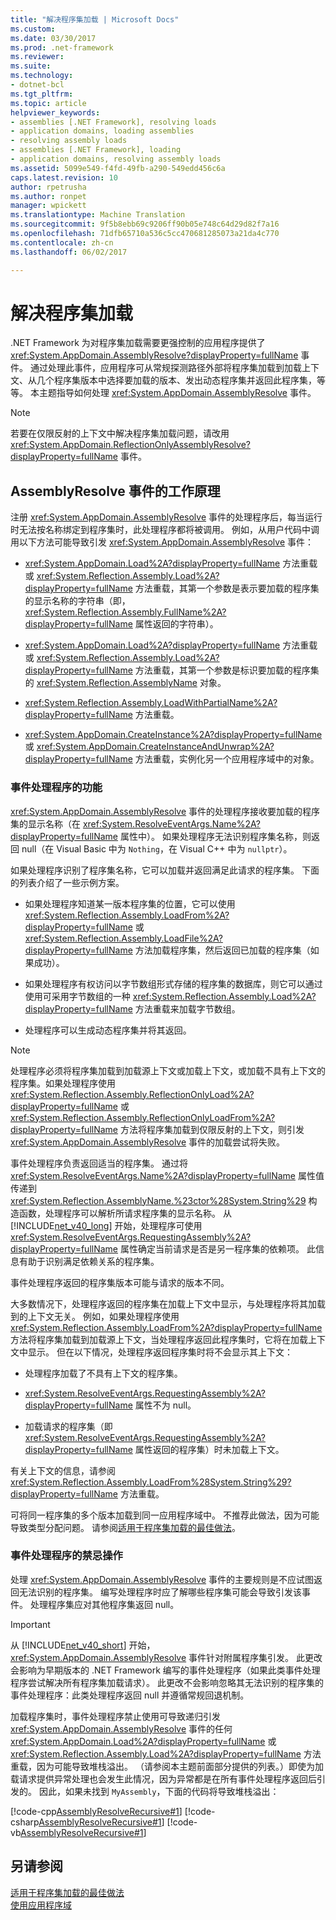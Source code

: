 ```yaml
---
title: "解决程序集加载 | Microsoft Docs"
ms.custom: 
ms.date: 03/30/2017
ms.prod: .net-framework
ms.reviewer: 
ms.suite: 
ms.technology:
- dotnet-bcl
ms.tgt_pltfrm: 
ms.topic: article
helpviewer_keywords:
- assemblies [.NET Framework], resolving loads
- application domains, loading assemblies
- resolving assembly loads
- assemblies [.NET Framework], loading
- application domains, resolving assembly loads
ms.assetid: 5099e549-f4fd-49fb-a290-549edd456c6a
caps.latest.revision: 10
author: rpetrusha
ms.author: ronpet
manager: wpickett
ms.translationtype: Machine Translation
ms.sourcegitcommit: 9f5b8ebb69c9206ff90b05e748c64d29d82f7a16
ms.openlocfilehash: 71dfb65710a536c5cc470681285073a21da4c770
ms.contentlocale: zh-cn
ms.lasthandoff: 06/02/2017

---
```

# <a name="resolving-assembly-loads"></a>解决程序集加载
.NET Framework 为对程序集加载需要更强控制的应用程序提供了 <xref:System.AppDomain.AssemblyResolve?displayProperty=fullName> 事件。 通过处理此事件，应用程序可从常规探测路径外部将程序集加载到加载上下文、从几个程序集版本中选择要加载的版本、发出动态程序集并返回此程序集，等等。 本主题指导如何处理 <xref:System.AppDomain.AssemblyResolve> 事件。  
  
> [!NOTE]
>  若要在仅限反射的上下文中解决程序集加载问题，请改用 <xref:System.AppDomain.ReflectionOnlyAssemblyResolve?displayProperty=fullName> 事件。  
  
## <a name="how-the-assemblyresolve-event-works"></a>AssemblyResolve 事件的工作原理  
 注册 <xref:System.AppDomain.AssemblyResolve> 事件的处理程序后，每当运行时无法按名称绑定到程序集时，此处理程序都将被调用。 例如，从用户代码中调用以下方法可能导致引发 <xref:System.AppDomain.AssemblyResolve> 事件：  
  
-   <xref:System.AppDomain.Load%2A?displayProperty=fullName> 方法重载或 <xref:System.Reflection.Assembly.Load%2A?displayProperty=fullName> 方法重载，其第一个参数是表示要加载的程序集的显示名称的字符串（即，<xref:System.Reflection.Assembly.FullName%2A?displayProperty=fullName> 属性返回的字符串）。  
  
-   <xref:System.AppDomain.Load%2A?displayProperty=fullName> 方法重载或 <xref:System.Reflection.Assembly.Load%2A?displayProperty=fullName> 方法重载，其第一个参数是标识要加载的程序集的 <xref:System.Reflection.AssemblyName> 对象。  
  
-   <xref:System.Reflection.Assembly.LoadWithPartialName%2A?displayProperty=fullName> 方法重载。  
  
-   <xref:System.AppDomain.CreateInstance%2A?displayProperty=fullName> 或 <xref:System.AppDomain.CreateInstanceAndUnwrap%2A?displayProperty=fullName> 方法重载，实例化另一个应用程序域中的对象。  
  
### <a name="what-the-event-handler-does"></a>事件处理程序的功能  
 <xref:System.AppDomain.AssemblyResolve> 事件的处理程序接收要加载的程序集的显示名称（在 <xref:System.ResolveEventArgs.Name%2A?displayProperty=fullName> 属性中）。 如果处理程序无法识别程序集名称，则返回 null（在 Visual Basic 中为 `Nothing`，在 Visual C++ 中为 `nullptr`）。  
  
 如果处理程序识别了程序集名称，它可以加载并返回满足此请求的程序集。 下面的列表介绍了一些示例方案。  
  
-   如果处理程序知道某一版本程序集的位置，它可以使用 <xref:System.Reflection.Assembly.LoadFrom%2A?displayProperty=fullName> 或 <xref:System.Reflection.Assembly.LoadFile%2A?displayProperty=fullName> 方法加载程序集，然后返回已加载的程序集（如果成功）。  
  
-   如果处理程序有权访问以字节数组形式存储的程序集的数据库，则它可以通过使用可采用字节数组的一种 <xref:System.Reflection.Assembly.Load%2A?displayProperty=fullName> 方法重载来加载字节数组。  
  
-   处理程序可以生成动态程序集并将其返回。  
  
> [!NOTE]
>  处理程序必须将程序集加载到加载源上下文或加载上下文，或加载不具有上下文的程序集。如果处理程序使用 <xref:System.Reflection.Assembly.ReflectionOnlyLoad%2A?displayProperty=fullName> 或 <xref:System.Reflection.Assembly.ReflectionOnlyLoadFrom%2A?displayProperty=fullName> 方法将程序集加载到仅限反射的上下文，则引发 <xref:System.AppDomain.AssemblyResolve> 事件的加载尝试将失败。  
  
 事件处理程序负责返回适当的程序集。 通过将 <xref:System.ResolveEventArgs.Name%2A?displayProperty=fullName> 属性值传递到 <xref:System.Reflection.AssemblyName.%23ctor%28System.String%29> 构造函数，处理程序可以解析所请求程序集的显示名称。 从 [!INCLUDE[net_v40_long](../../../includes/net-v40-long-md.md)] 开始，处理程序可使用 <xref:System.ResolveEventArgs.RequestingAssembly%2A?displayProperty=fullName> 属性确定当前请求是否是另一程序集的依赖项。 此信息有助于识别满足依赖关系的程序集。  
  
 事件处理程序返回的程序集版本可能与请求的版本不同。  
  
 大多数情况下，处理程序返回的程序集在加载上下文中显示，与处理程序将其加载到的上下文无关。 例如，如果处理程序使用 <xref:System.Reflection.Assembly.LoadFrom%2A?displayProperty=fullName> 方法将程序集加载到加载源上下文，当处理程序返回此程序集时，它将在加载上下文中显示。 但在以下情况，处理程序返回程序集时将不会显示其上下文：  
  
-   处理程序加载了不具有上下文的程序集。  
  
-   <xref:System.ResolveEventArgs.RequestingAssembly%2A?displayProperty=fullName> 属性不为 null。  
  
-   加载请求的程序集（即 <xref:System.ResolveEventArgs.RequestingAssembly%2A?displayProperty=fullName> 属性返回的程序集）时未加载上下文。  
  
 有关上下文的信息，请参阅 <xref:System.Reflection.Assembly.LoadFrom%28System.String%29?displayProperty=fullName> 方法重载。  
  
 可将同一程序集的多个版本加载到同一应用程序域中。 不推荐此做法，因为可能导致类型分配问题。 请参阅[适用于程序集加载的最佳做法](../../../docs/framework/deployment/best-practices-for-assembly-loading.md)。  
  
### <a name="what-the-event-handler-should-not-do"></a>事件处理程序的禁忌操作  
 处理 <xref:System.AppDomain.AssemblyResolve> 事件的主要规则是不应试图返回无法识别的程序集。 编写处理程序时应了解哪些程序集可能会导致引发该事件。 处理程序集应对其他程序集返回 null。  
  
> [!IMPORTANT]
>  从 [!INCLUDE[net_v40_short](../../../includes/net-v40-short-md.md)] 开始，<xref:System.AppDomain.AssemblyResolve> 事件针对附属程序集引发。 此更改会影响为早期版本的 .NET Framework 编写的事件处理程序（如果此类事件处理程序尝试解决所有程序集加载请求）。 此更改不会影响忽略其无法识别的程序集的事件处理程序：此类处理程序返回 null 并遵循常规回退机制。  
  
 加载程序集时，事件处理程序禁止使用可导致递归引发 <xref:System.AppDomain.AssemblyResolve> 事件的任何 <xref:System.AppDomain.Load%2A?displayProperty=fullName> 或 <xref:System.Reflection.Assembly.Load%2A?displayProperty=fullName> 方法重载，因为可能导致堆栈溢出。 （请参阅本主题前面部分提供的列表。）即使为加载请求提供异常处理也会发生此情况，因为异常都是在所有事件处理程序返回后引发的。 因此，如果未找到 `MyAssembly`，下面的代码将导致堆栈溢出：  
  
 [!code-cpp[AssemblyResolveRecursive#1](../../../samples/snippets/cpp/VS_Snippets_CLR/assemblyresolverecursive/cpp/example.cpp#1)] [!code-csharp[AssemblyResolveRecursive#1](../../../samples/snippets/csharp/VS_Snippets_CLR/assemblyresolverecursive/cs/example.cs#1)] [!code-vb[AssemblyResolveRecursive#1](../../../samples/snippets/visualbasic/VS_Snippets_CLR/assemblyresolverecursive/vb/example.vb#1)]  
  
## <a name="see-also"></a>另请参阅  
 [适用于程序集加载的最佳做法](../../../docs/framework/deployment/best-practices-for-assembly-loading.md)   
 [使用应用程序域](../../../docs/framework/app-domains/use.md)
